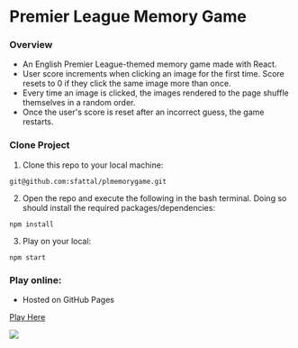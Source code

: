 # Premier League Memory Game

### Overview
- An English Premier League-themed memory game made with React.
- User score increments when clicking an image for the first time. Score resets to 0 if they click the same image more than once.
- Every time an image is clicked, the images rendered to the page shuffle themselves in a random order.
- Once the user's score is reset after an incorrect guess, the game restarts.

### Clone Project
1. Clone this repo to your local machine:
```
git@github.com:sfattal/plmemorygame.git
```
2. Open the repo and execute the following in the bash terminal. Doing so should install the required packages/dependencies:
```
npm install
```

3. Play on your local:
```
npm start
```

### Play online:
- Hosted on GitHub Pages

[Play Here](https://sfattal.github.io/plmemorygame/)

<img src="./public/plmemorygame.gif">
